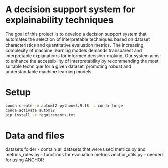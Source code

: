 # A decision support system for explainability techniques

The goal of this project is to develop a decision support system that automates the selection of interpretable techniques based on dataset characteristics and quantitative evaluation metrics. The increasing complexity of machine learning models demands transparent and interpretable explanations for informed decision-making. Our system aims to enhance the accessibility of interpretability by recommending the most suitable technique for a given dataset, promoting robust and understandable machine learning models.

# Setup

``````bash
conda create -n automl2 python=3.9.18 -c conda-forge
conda activate automl2
pip install -r requirements.txt
``````

# Data and files

datasets folder - contain all datasets that were used
metrics.py and metrics_rules.py - functions for evaluation metrics
anchor_utils.py - needed for using ANCHOR

